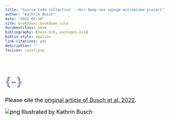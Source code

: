 ```yaml
--- 
title: "Source Code collection : <br> Deep-sea sponge microbiome project"
author: "Kathrin Busch"
date: "2022-07-18"
site: bookdown::bookdown_site
documentclass: book
bibliography: [book.bib, packages.bib]
biblio-style: apalike
link-citations: yes
description: ""
favicon: cover.png
---
```


# {-}
Please cite the [original article of Busch et al. 2022](https://www.nature.com/ncomms/).

![png](cover.png)
Illustrated by Kathrin Busch




<style type="text/css">

body{ /* Normal  */
      font-size: 18px;
      color: Black;
  }
td {  /* Table  */
  font-size: 8px;
}
h1.title {
  font-size: 58px;
  color: #8195cc;
}
h1 { /* Header 1 */
  font-size: 40px;
  color: #8195cc;
}
h2 { /* Header 2 */
    font-size: 22px;
  color: #e5e5e5;
}
h3 { /* Header 3 */
  font-size: 18px;
  font-family: "Times New Roman", Times, serif;
  color: #e5e5e5;
}
code.r{ /* Code block */
    font-size: 12px;
}
pre { /* Code block - determines code spacing between lines */
    font-size: 14px;
}
</style>



